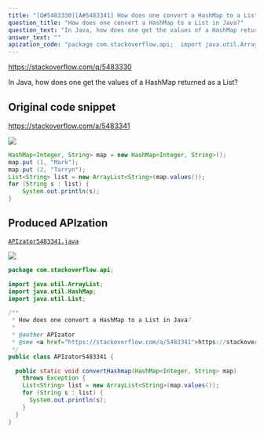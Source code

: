 ```yaml
---
title: "[Q#5483330][A#5483341] How does one convert a HashMap to a List in Java?"
question_title: "How does one convert a HashMap to a List in Java?"
question_text: "In Java, how does one get the values of a HashMap returned as a List?"
answer_text: ""
apization_code: "package com.stackoverflow.api;  import java.util.ArrayList; import java.util.HashMap; import java.util.List;  /**  * How does one convert a HashMap to a List in Java?  *  * @author APIzator  * @see <a href=\"https://stackoverflow.com/a/5483341\">https://stackoverflow.com/a/5483341</a>  */ public class APIzator5483341 {    public static void convertHashmap(HashMap<Integer, String> map)     throws Exception {     List<String> list = new ArrayList<String>(map.values());     for (String s : list) {       System.out.println(s);     }   } }"
---
```


https://stackoverflow.com/q/5483330

In Java, how does one get the values of a HashMap returned as a List?



## Original code snippet

https://stackoverflow.com/a/5483341



<div class="code-logo"><img src="/stackoverflow.png" /></div>

```java
HashMap<Integer, String> map = new HashMap<Integer, String>();
map.put (1, "Mark");
map.put (2, "Tarryn");
List<String> list = new ArrayList<String>(map.values());
for (String s : list) {
    System.out.println(s);
}
```

## Produced APIzation

[`APIzator5483341.java`](https://github.com/pasqualesalza/apization-temp/raw/main/data/search/APIzator5483341.java)

<div class="code-logo"><img src="/apizator.png" /></div>

```java
package com.stackoverflow.api;

import java.util.ArrayList;
import java.util.HashMap;
import java.util.List;

/**
 * How does one convert a HashMap to a List in Java?
 *
 * @author APIzator
 * @see <a href="https://stackoverflow.com/a/5483341">https://stackoverflow.com/a/5483341</a>
 */
public class APIzator5483341 {

  public static void convertHashmap(HashMap<Integer, String> map)
    throws Exception {
    List<String> list = new ArrayList<String>(map.values());
    for (String s : list) {
      System.out.println(s);
    }
  }
}

```